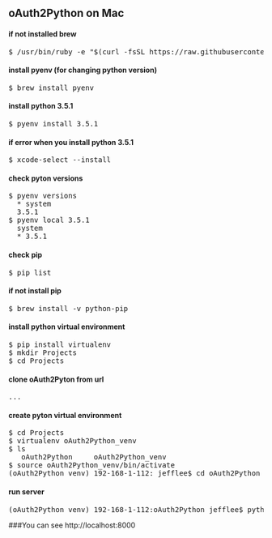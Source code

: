 ## oAuth2Python on Mac
#### if not installed brew
<pre>
$ /usr/bin/ruby -e "$(curl -fsSL https://raw.githubusercontent.com/Homebrew/install/master/install)"
</pre>
#### install pyenv (for changing python version)
<pre>
$ brew install pyenv
</pre>
#### install python 3.5.1
<pre>
$ pyenv install 3.5.1
</pre>
#### if error when you install python 3.5.1
<pre>
$ xcode-select --install
</pre>
#### check pyton versions
<pre>
$ pyenv versions
  * system
  3.5.1
$ pyenv local 3.5.1
  system
  * 3.5.1
</pre>
#### check pip 
<pre>
$ pip list
</pre>
#### if not install pip
<pre>
$ brew install -v python-pip
</pre>
#### install python virtual environment
<pre>
$ pip install virtualenv
$ mkdir Projects
$ cd Projects
</pre>
#### clone oAuth2Pyton from url
<pre>...</pre>
#### create pyton virtual environment
<pre>
$ cd Projects
$ virtualenv oAuth2Python_venv
$ ls
   oAuth2Python		oAuth2Python_venv
$ source oAuth2Python_venv/bin/activate
(oAuth2Python_venv) 192-168-1-112: jefflee$ cd oAuth2Python
</pre>
#### run server
<pre>
(oAuth2Python_venv) 192-168-1-112:oAuth2Python jefflee$ python manage.py runserver
</pre>

###You can see http://localhost:8000

